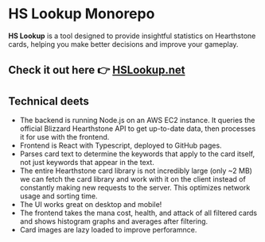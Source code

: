 
# HS Lookup Monorepo

**HS Lookup** is a tool designed to provide insightful statistics on Hearthstone cards, helping you make better decisions and improve your gameplay.

## Check it out here 👉 [HSLookup.net](https://www.hslookup.net)

## Technical deets
- The backend is running Node.js on an AWS EC2 instance. It queries the official Blizzard Hearthstone API to get up-to-date data, then processes it for use with the frontend.
- Frontend is React with Typescript, deployed to GitHub pages. 
- Parses card text to determine the keywords that apply to the card itself, not just keywords that appear in the text.
- The entire Hearthstone card library is not incredibly large (only ~2 MB) we can fetch the card library and work with it on the client instead of constantly making new requests to the server. This optimizes network usage and sorting time.
- The UI works great on desktop and mobile!
- The frontend takes the mana cost, health, and attack of all filtered cards and shows histogram graphs and averages after filtering.
- Card images are lazy loaded to improve perforamnce.


